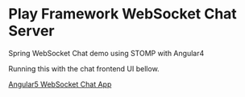 # Play Framework WebSocket Chat Server 

Spring WebSocket Chat demo using STOMP with Angular4

Running this with the chat frontend UI bellow.

[Angular5 WebSocket Chat App](https://github.com/lightbitbird/angular-websocket-for-play2.git)


